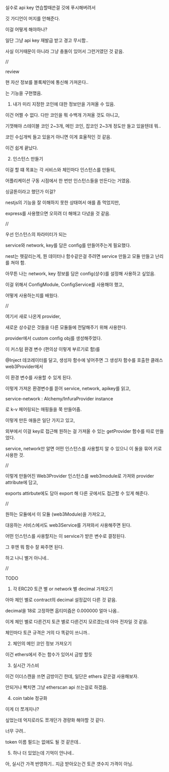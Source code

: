 실수로 api key 연습할때쓴걸 깃에 푸시해버려서

깃 가디언이 머지를 안해준다.

이걸 어떻게 해야하나?

일단 그냥 api key 재발급 받고 경고 무시함..

사실 이거때문이 아니라 그냥 충돌이 있어서 그런거였던 것 같음.

//

review

현 자산 정보를 블록체인에 통신해 가져온다..

는 기능을 구현했음.

1. 내가 미리 지정한 코인에 대한 정보만을 가져올 수 있음.

이건 어쩔 수 없다. 다만 코인을 뭐 수백개 가져올 것도 아니고,

기껏해야 스테이블 코인 2~3개, 메인 코인, 잡코인 2~3개 정도만 들고 있을텐데 뭐..

코인 수십개씩 들고 있을거 아니면 이게 효율적인 것 같음.

이건 쉽게 끝났다.

2. 인스턴스 만들기

이걸 할 떄 목표는 각 서비스와 체인마다 인스턴스를 만들되,

어플리케이션 구동 시점에서 한 번만 인스턴스들을 만든다는 거였음.

싱글톤이라고 했던가 이걸?

nestjs의 기능을 잘 이해하지 못한 상태여서 애를 좀 먹었지만,

express를 사용했으면 오히려 더 해매고 다녔을 것 같음.

//

우선 인스턴스의 파라미터가 되는

service와 network, key를 담은 config를 만들어주는게 필요했다.

nest는 헷갈리는게, 뭔 데이터나 함수같은걸 주려면 service 만들고 모듈 만들고 난리를 쳐야 함.

아무튼 나는 network, key 정보를 담은 config(상수)를 설정해 사용하고 싶었음.

이걸 위해서 ConfigModule, ConfigService를 사용해야 했고,

어떻게 사용하는지를 배웠다.

//

여기서 새로 나온게 provider,

새로운 상수같은 것들을 다른 모듈들에 전달해주기 위해 사용한다.

provider에서 custom config obj를 생성해주었다.

이 커스텀 환경 변수 (편의상 이렇게 부르기로 함)를

@Inject 데코레이터를 달고, 생성자 함수에 넣어주면 그 생성자 함수를 호출한 클래스 web3Provider에서

이 환경 변수를 사용할 수 있게 된다.

이렇게 가져온 환경변수를 뜯어 service, network, apikey를 읽고,

service-network : Alchemy/InfuraProvider instance

로 k-v 페어링되는 매핑들을 쭉 만들어줌.

이렇게 만든 애들은 일단 가지고 있고,

외부에서 이걸 key로 접근해 원하는 걸 가져올 수 있는 getProvider 함수를 따로 만들었다.

service, network만 알면 어떤 인스턴스를 사용할지 알 수 있으니 이 둘을 묶어 키로 사용한 것.

//

이렇게 만들어진 Web3Provider 인스턴스를 web3module로 가져와 provider attribute에 담고,

exports attirbute에도 담아 export 해 다른 곳에서도 접근할 수 있게 해준다.

//

원하는 모듈에서 이 모듈 (web3Module)을 가져오고,

대응하는 서비스에서도 web3Service를 가져와서 사용해주면 된다.

어떤 인스턴스를 사용할지는 이 service가 받은 변수로 결정된다.

그 후엔 뭐 함수 잘 짜주면 된다.

하고 나니 별거 아니네..

//

TODO

1. 각 ERC20 토큰 별 or network 별 decimal 가져오기

아마 체인 별로 contract의 decimal 설정값이 다른 것 같음.

decimal을 18로 고정하면 옵티미즘은 0.000000 얼마 나옴..

이게 체인 별로 다른건지 토큰 별로 다른건지 모르겠는데 아마 전자일 것 같음.

체인마다 토큰 규격은 거의 다 똑같이 쓰니까..

2. 체인의 메인 코인 정보 가져오기

이건 ethers에서 주는 함수가 있어서 금방 할듯

3. 실시간 가스비

이건 이더스캔을 쓰면 금방이긴 한데, 일단은 ethers 같은걸 사용해보자.

안되거나 빡치면 그냥 etherscan api 쓰는걸로 하겠음.

4. coin table 정규화

이게 더 쪼개지나?

싶었는데 억지로라도 쪼개던가 경량화 해야할 것 같다.

너무 구려..

token 이름 필드는 없애도 될 것 같은데..

5. 하나 더 있었는데 기억이 안나네..

아, 실시간 가격 반영하기.. 지금 받아오는건 토큰 갯수지 가격이 아님.

